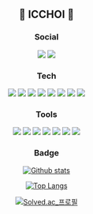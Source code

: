 <div align="center">
  
## 🎈 ICCHOI 🎈

  ### Social
  <a href="https://velog.io/@justsaturday"><img src="https://img.shields.io/badge/velog-3DDC84?style=flat-square&logo=Velog&logoColor=white"/></a>
  <a href="https://www.notion.so/CHOI-IN-CHANG-0c801ea3cf6940f7a97d1eec4dc58d8b"><img src="https://img.shields.io/badge/resume-ffffff?style=flat-square&logo=notion&logoColor=black"/></a>
  ### Tech
  <img src="https://img.shields.io/badge/Java-26689A?style=flat-square&logo=Java&logoColor=white"/>
  <img src="https://img.shields.io/badge/Spring-6DB33F?style=flat-square&logo=Spring&logoColor=white"/>
  <img src="https://img.shields.io/badge/Spring_Boot-6DB33F?style=flat-square&logo=SpringBoot&logoColor=white"/>
  <img src="https://img.shields.io/badge/Hibernate-59666C?style=flat-square&logo=Hibernate&logoColor=black"/>
  <img src="https://img.shields.io/badge/JUnit5-25A162?style=flat-square&logo=JUnit5&logoColor=black"/>
  <img src="https://img.shields.io/badge/C-A8B9CC?style=flat-square&logo=C&logoColor=white"/>
  <img src="https://img.shields.io/badge/MySQL-4479A1?style=flat-square&logo=MySQL&logoColor=white"/>
  <img src="https://img.shields.io/badge/Asciidoctor-E40046?style=flat-square&logo=Asciidoctor&logoColor=white"/>
  
  ### Tools
  <img src="https://img.shields.io/badge/macOS-000000?style=flat-square&logo=macOS&logoColor=white"/>
  <img src="https://img.shields.io/badge/Intellij_IDEA-000000?style=flat-square&logo=IntelliJIDEA&logoColor=white"/>
  <img src="https://img.shields.io/badge/Apache_Maven-C71A36?style=flat-square&logo=ApacheMaven&logoColor=white"/>
  <img src="https://img.shields.io/badge/Gradle-02303A?style=flat-square&logo=Github&logoColor=white"/>
  <img src="https://img.shields.io/badge/Slack-4A154B?style=flat-square&logo=Slack&logoColor=white"/>
  <img src="https://img.shields.io/badge/Git-F05032?style=flat-square&logo=Git&logoColor=white"/>
  <img src="https://img.shields.io/badge/Github-181717?style=flat-square&logo=Github&logoColor=white"/>
  
  ### Badge  
  [![Github stats](https://github-readme-stats.vercel.app/api?username=icchoi)](https://github.com/icchoi)
  
  [![Top Langs](https://github-readme-stats.vercel.app/api/top-langs/?username=icchoi&exclude_repo=ks-web&layout=compact&hide=mustache)](https://github.com/icchoi/github-readme-stats)
  
  [![Solved.ac_프로필](http://mazassumnida.wtf/api/v2/generate_badge?boj=getmoney)](https://solved.ac/getmoney)

  
  
 </div>
